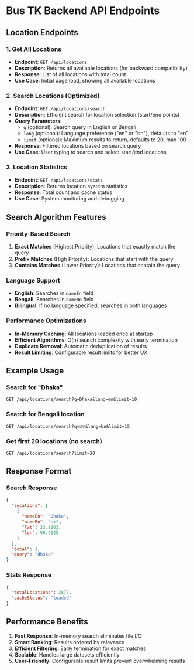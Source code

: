 # Bus TK Backend API Endpoints

## Location Endpoints

### 1. Get All Locations

- **Endpoint**: `GET /api/locations`
- **Description**: Returns all available locations (for backward compatibility)
- **Response**: List of all locations with total count
- **Use Case**: Initial page load, showing all available locations

### 2. Search Locations (Optimized)

- **Endpoint**: `GET /api/locations/search`
- **Description**: Efficient search for location selection (start/end points)
- **Query Parameters**:
  - `q` (optional): Search query in English or Bengali
  - `lang` (optional): Language preference ("en" or "bn"), defaults to "en"
  - `limit` (optional): Maximum results to return, defaults to 20, max 100
- **Response**: Filtered locations based on search query
- **Use Case**: User typing to search and select start/end locations

### 3. Location Statistics

- **Endpoint**: `GET /api/locations/stats`
- **Description**: Returns location system statistics
- **Response**: Total count and cache status
- **Use Case**: System monitoring and debugging

## Search Algorithm Features

### Priority-Based Search

1. **Exact Matches** (Highest Priority): Locations that exactly match the query
2. **Prefix Matches** (High Priority): Locations that start with the query
3. **Contains Matches** (Lower Priority): Locations that contain the query

### Language Support

- **English**: Searches in `nameEn` field
- **Bengali**: Searches in `nameBn` field
- **Bilingual**: If no language specified, searches in both languages

### Performance Optimizations

- **In-Memory Caching**: All locations loaded once at startup
- **Efficient Algorithms**: O(n) search complexity with early termination
- **Duplicate Removal**: Automatic deduplication of results
- **Result Limiting**: Configurable result limits for better UX

## Example Usage

### Search for "Dhaka"

```
GET /api/locations/search?q=Dhaka&lang=en&limit=10
```

### Search for Bengali location

```
GET /api/locations/search?q=ঢাকা&lang=bn&limit=15
```

### Get first 20 locations (no search)

```
GET /api/locations/search?limit=20
```

## Response Format

### Search Response

```json
{
  "locations": [
    {
      "nameEn": "Dhaka",
      "nameBn": "ঢাকা",
      "lat": 23.8103,
      "lon": 90.4125
    }
  ],
  "total": 1,
  "query": "dhaka"
}
```

### Stats Response

```json
{
  "totalLocations": 2877,
  "cacheStatus": "loaded"
}
```

## Performance Benefits

1. **Fast Response**: In-memory search eliminates file I/O
2. **Smart Ranking**: Results ordered by relevance
3. **Efficient Filtering**: Early termination for exact matches
4. **Scalable**: Handles large datasets efficiently
5. **User-Friendly**: Configurable result limits prevent overwhelming results
